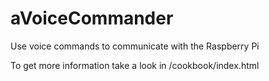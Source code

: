 # aVoiceCommander
Use voice commands to communicate with the Raspberry Pi

To get more information take a look in /cookbook/index.html
